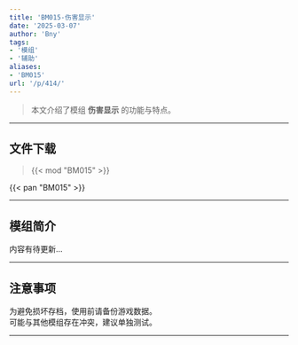 ```yaml
---
title: 'BM015-伤害显示'
date: '2025-03-07'
author: 'Bny'
tags:
- '模组'
- '辅助'
aliases:
- 'BM015'
url: '/p/414/'
---
```


> 本文介绍了模组 **伤害显示** 的功能与特点。

---

## 文件下载  

> {{< mod "BM015" >}}  

{{< pan "BM015" >}}  

---

## 模组简介

>  
内容有待更新...  

---

## 注意事项

>  
为避免损坏存档，使用前请备份游戏数据。  
可能与其他模组存在冲突，建议单独测试。  

---


